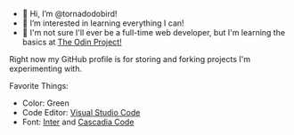 - 👋 Hi, I’m @tornadodobird!
- 👀 I’m interested in learning everything I can!
- 🌱 I'm not sure I'll ever be a full-time web developer, but I'm learning the basics at [The Odin Project!](https://theodinproject.com)

Right now my GitHub profile is for storing and forking projects I'm experimenting with.

Favorite Things:

- Color: Green
- Code Editor: [Visual Studio Code](code.visualstudio.com)
- Font: [Inter](https://rsms.em/inter) and [Cascadia Code](https://github.com/microsoft/cascadia-code)
